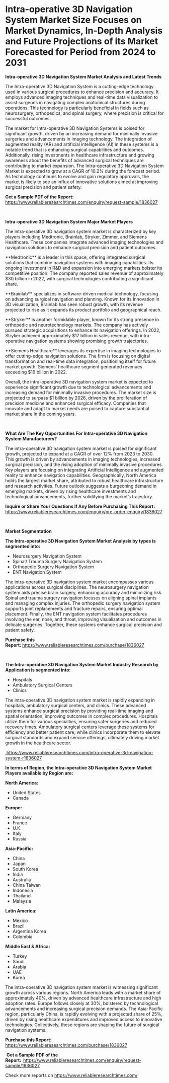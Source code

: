 <p><h1>Intra-operative 3D Navigation System Market Size Focuses on Market Dynamics, In-Depth Analysis and Future Projections of its Market Forecasted for Period from 2024 to 2031</h1></p><p><strong>Intra-operative 3D Navigation System Market Analysis and Latest Trends</strong></p>
<p><p>The Intra-operative 3D Navigation System is a cutting-edge technology used in various surgical procedures to enhance precision and accuracy. It employs advanced imaging techniques and real-time data visualization to assist surgeons in navigating complex anatomical structures during operations. This technology is particularly beneficial in fields such as neurosurgery, orthopedics, and spinal surgery, where precision is critical for successful outcomes.</p><p>The market for Intra-operative 3D Navigation Systems is poised for significant growth, driven by an increasing demand for minimally invasive surgeries and advancements in imaging technology. The integration of augmented reality (AR) and artificial intelligence (AI) in these systems is a notable trend that is enhancing surgical capabilities and outcomes. Additionally, rising investments in healthcare infrastructure and growing awareness about the benefits of advanced surgical techniques are contributing to market expansion. The Intra-operative 3D Navigation System Market is expected to grow at a CAGR of 10.2% during the forecast period. As technology continues to evolve and gain regulatory approvals, the market is likely to see an influx of innovative solutions aimed at improving surgical precision and patient safety.</p></p>
<p><strong>Get a Sample PDF of the Report:&nbsp;</strong> <a href="https://www.reliableresearchtimes.com/enquiry/request-sample/1836027?utm_campaign=1835&utm_medium=2&utm_source=Github&utm_content=ia&utm_term=31122024&utm_id=intra-operative-3d-navigation-system">https://www.reliableresearchtimes.com/enquiry/request-sample/1836027</a></p>
<p>&nbsp;</p>
<p><strong>Intra-operative 3D Navigation System Major Market Players</strong></p>
<p><p>The intra-operative 3D navigation system market is characterized by key players including Medtronic, Brainlab, Stryker, Zimmer, and Siemens Healthcare. These companies integrate advanced imaging technologies and navigation solutions to enhance surgical precision and patient outcomes.</p><p>**Medtronic** is a leader in this space, offering integrated surgical solutions that combine navigation systems with imaging capabilities. Its ongoing investment in R&D and expansion into emerging markets bolster its competitive position. The company reported sales revenue of approximately $30 billion in 2022, with surgical technologies contributing a significant share.</p><p>**Brainlab** specializes in software-driven medical technology, focusing on advancing surgical navigation and planning. Known for its Innovation in 3D visualization, Brainlab has seen robust growth, with its revenue projected to rise as it expands its product portfolio and geographical reach.</p><p>**Stryker** is another formidable player, known for its strong presence in orthopedic and neurotechnology markets. The company has actively pursued strategic acquisitions to enhance its navigation offerings. In 2022, Stryker achieved approximately $17 billion in sales revenue, with intra-operative navigation systems showing promising growth trajectories.</p><p>**Siemens Healthcare** leverages its expertise in imaging technologies to offer cutting-edge navigation solutions. The firm is focusing on digital transformation and real-time data integration, positioning itself for future market growth. Siemens’ healthcare segment generated revenues exceeding $19 billion in 2022.</p><p>Overall, the intra-operative 3D navigation system market is expected to experience significant growth due to technological advancements and increasing demand for minimally invasive procedures. The market size is projected to surpass $1 billion by 2026, driven by the proliferation of precision medicine and enhanced surgical efficacy. Companies that innovate and adapt to market needs are poised to capture substantial market share in the coming years.</p></p>
<p>&nbsp;</p>
<p><strong>What Are The Key Opportunities For Intra-operative 3D Navigation System Manufacturers?</strong></p>
<p><p>The intra-operative 3D navigation system market is poised for significant growth, projected to expand at a CAGR of over 12% from 2023 to 2030. This growth is driven by advancements in imaging technologies, increased surgical precision, and the rising adoption of minimally invasive procedures. Key players are focusing on integrating Artificial Intelligence and augmented reality to enhance navigation capabilities. Geographically, North America holds the largest market share, attributed to robust healthcare infrastructure and research activities. Future outlook suggests a burgeoning demand in emerging markets, driven by rising healthcare investments and technological advancements, further solidifying the market’s trajectory.</p></p>
<p><strong>Inquire or Share Your Questions If Any Before Purchasing This Report:</strong> <a href="https://www.reliableresearchtimes.com/enquiry/pre-order-enquiry/1836027?utm_campaign=1835&utm_medium=2&utm_source=Github&utm_content=ia&utm_term=31122024&utm_id=intra-operative-3d-navigation-system">https://www.reliableresearchtimes.com/enquiry/pre-order-enquiry/1836027</a></p>
<p>&nbsp;</p>
<p><strong>Market Segmentation</strong></p>
<p><strong>The Intra-operative 3D Navigation System Market Analysis by types is segmented into:</strong></p>
<p><ul><li>Neurosurgery Navigation System</li><li>Spinal/ Trauma Surgery Navigation System</li><li>Orthopedic Surgery Navigation System</li><li>ENT Navigation System</li></ul></p>
<p><p>The intra-operative 3D navigation system market encompasses various applications across surgical disciplines. The neurosurgery navigation system aids precise brain surgery, enhancing accuracy and minimizing risk. Spinal and trauma surgery navigation focuses on aligning spinal implants and managing complex injuries. The orthopedic surgery navigation system supports joint replacements and fracture repairs, ensuring optimal placement. Finally, the ENT navigation system facilitates procedures involving the ear, nose, and throat, improving visualization and outcomes in delicate surgeries. Together, these systems enhance surgical precision and patient safety.</p></p>
<p><strong>Purchase this Report:&nbsp;</strong><a href="https://www.reliableresearchtimes.com/purchase/1836027?utm_campaign=1835&utm_medium=2&utm_source=Github&utm_content=ia&utm_term=31122024&utm_id=intra-operative-3d-navigation-system">https://www.reliableresearchtimes.com/purchase/1836027</a></p>
<p>&nbsp;</p>
<p><strong>The Intra-operative 3D Navigation System Market Industry Research by Application is segmented into:</strong></p>
<p><ul><li>Hospitals</li><li>Ambulatory Surgical Centers</li><li>Clinics</li></ul></p>
<p><p>The intra-operative 3D navigation system market is rapidly expanding in hospitals, ambulatory surgical centers, and clinics. These advanced systems enhance surgical precision by providing real-time imaging and spatial orientation, improving outcomes in complex procedures. Hospitals utilize them for various specialties, ensuring safer surgeries and reduced recovery times. Ambulatory surgical centers leverage these systems for efficiency and better patient care, while clinics incorporate them to elevate surgical standards and expand service offerings, ultimately driving market growth in the healthcare sector.</p></p>
<p><a href="https://www.reliableresearchtimes.com/intra-operative-3d-navigation-system-r1836027?utm_campaign=1835&utm_medium=2&utm_source=Github&utm_content=ia&utm_term=31122024&utm_id=intra-operative-3d-navigation-system">&nbsp;https://www.reliableresearchtimes.com/intra-operative-3d-navigation-system-r1836027</a></p>
<p><strong>In terms of Region, the Intra-operative 3D Navigation System Market Players available by Region are:</strong></p>
<p>
    <p> <strong> North America: </strong>
        <ul>
            <li>United States</li>
            <li>Canada</li>
        </ul>
        </p> 
    <p> <strong> Europe: </strong>
        <ul>
            <li>Germany</li>
            <li>France</li>
            <li>U.K.</li>
            <li>Italy</li>
            <li>Russia</li>
        </ul>
        </p> 
    <p> <strong> Asia-Pacific: </strong>
        <ul>
            <li>China</li>
            <li>Japan</li>
            <li>South Korea</li>
            <li>India</li>
            <li>Australia</li>
            <li>China Taiwan</li>
            <li>Indonesia</li>
            <li>Thailand</li>
            <li>Malaysia</li>
        </ul>
        </p> 
    <p> <strong> Latin America: </strong>
        <ul>
            <li>Mexico</li>
            <li>Brazil</li>
            <li>Argentina Korea</li>
            <li>Colombia</li>
        </ul>
        </p> 
    <p> <strong> Middle East & Africa: </strong>
        <ul>
            <li>Turkey</li>
            <li>Saudi</li>
            <li>Arabia</li>
            <li>UAE</li>
            <li>Korea</li>
        </ul>
    </p>
    </p>
<p><p>The intra-operative 3D navigation system market is witnessing significant growth across various regions. North America leads with a market share of approximately 40%, driven by advanced healthcare infrastructure and high adoption rates. Europe follows closely at 30%, bolstered by technological advancements and increasing surgical precision demands. The Asia-Pacific region, particularly China, is rapidly evolving with a projected share of 25%, driven by rising healthcare expenditures and improved access to innovative technologies. Collectively, these regions are shaping the future of surgical navigation systems.</p></p>
<p><strong>Purchase this Report: </strong><a href="https://www.reliableresearchtimes.com/purchase/1836027?utm_campaign=1835&utm_medium=2&utm_source=Github&utm_content=ia&utm_term=31122024&utm_id=intra-operative-3d-navigation-system">https://www.reliableresearchtimes.com/purchase/1836027</a></p>
<p>&nbsp;<strong>Get a Sample PDF of the Report:&nbsp;&nbsp;</strong><a href="https://www.reliableresearchtimes.com/enquiry/request-sample/1836027?utm_campaign=1835&utm_medium=2&utm_source=Github&utm_content=ia&utm_term=31122024&utm_id=intra-operative-3d-navigation-system">https://www.reliableresearchtimes.com/enquiry/request-sample/1836027</a></p>
<p><strong></strong></p>
<p>Check more reports on <a href="https://www.reliableresearchtimes.com/?utm_campaign=1835&utm_medium=2&utm_source=Github&utm_content=ia&utm_term=31122024&utm_id=intra-operative-3d-navigation-system">https://www.reliableresearchtimes.com/</a></p>